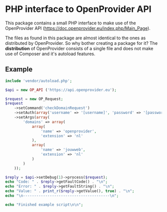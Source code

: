 PHP interface to OpenProvider API
=================================

This package contains a small PHP interface to make use of the OpenProvider API (https://doc.openprovider.eu/index.php/Main_Page).

The files as found in this package are almost identical to the ones as distributed by OpenProvider. So why bother
creating a package for it? The __distribution__ of OpenProvider consists of a single file and does not make use
of Composer and it's autoload features.

Example
-------

```php
include 'vendor/autoload.php';

$api = new OP_API ('https://api.openprovider.eu');

$request = new OP_Request;
$request
    ->setCommand('checkDomainRequest')
    ->setAuth(array('username' => '[username]', 'password' => '[password]'))
    ->setArgs(array(
        'domains' => array(
            array(
                'name' => 'openprovider',
                'extension' => 'nl'
            ),
            array(
                'name' => 'jouwweb',
                'extension' => 'nl'
            )
        )
    ));

$reply = $api->setDebug(1)->process($request);
echo "Code: " . $reply->getFaultCode() . "\n";
echo "Error: " . $reply->getFaultString() . "\n";
echo "Value: " . print_r($reply->getValue(), true) . "\n";
echo "\n---------------------------------------\n";

echo "Finished example script\n\n";
```